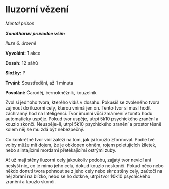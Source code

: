 # Iluzorní vězení

*Mental prison*

***Xanatharuv pruvodce vším***

 *Iluze 6. úrovně* 

**Vyvolání:** 1 akce

**Dosah:** 12 sáhů

**Složky:** P

**Trvání:** Soustředění, až 1 minuta

**Povolání:** Čaroděj, černokněžník, kouzelník

Zvol si jednoho tvora, kterého vidíš v dosahu. Pokusíš se zvoleného tvora zajmout do iluzorní cely, kterou vnímá jen on. Tento tvor si musí hodit záchranný hod na Inteligenci. Tvor imunní vůči zmámení v tomto hodu automaticky uspěje. Pokud tvor uspěje, utrpí 5k10 psychického zranění a kouzlo skončí. Neuspěje-li, utrpí 5k10 psychického zranění a prostor těsně kolem něj se mu zdá být nebezpečný.

Co konkrétně tvor vidí záleží na tom, jak jsi kouzlo zformoval. Podle tvé volby může mít dojem, že je obklopen ohněm, rojem poletujících žiletek, nebo slintajícími mordami přetékajícími ostrými zuby.

Ať už mají stěny iluzorní cely jakoukoliv podobu, zajatý tvor nevidí ani neslyší nic, co je mimo jeho celu, dokud kouzlo neskončí. Pokud něco nebo někdo donutí tvora pohnout se z jeho cely nebo skrz stěny cely, zaútočí na něj zbraní na blízko, nebo se ho dotkne, utrpí tvor 10k10 psychického zranění a kouzlo skončí.